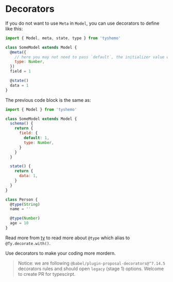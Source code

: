 # Decorators

If you do not want to use `Meta` in `Model`, you can use decorators to define like this:

```js
import { Model, meta, state, type } from 'tyshemo'

class SomeModel extends Model {
  @meta({
    // here you may not need to pass `default`, the initializer value will be used as default value
    type: Number,
  })
  field = 1

  @state()
  data = 1
}
```

The previous code block is the same as:

```js
import { Model } from 'tyshemo'

class SomeModel extends Model {
  schema() {
    return {
      field: {
        default: 1,
        type: Number,
      }
    }
  }

  state() {
    return {
      data: 1,
    }
  }
}
```

```js
class Person {
  @type(String)
  name = ''

  @type(Number)
  age = 10
}
```

Read more from [ty](./ty.md) to read more about `@type` which alias to `@Ty.decorate.with()`.

Use decorators to make your coding more mordern.

> Notice: we are following `@babel/plugin-proposal-decorators@^7.14.5` decorators rules and should open `legacy` (stage 1) options. Welcome to create PR for typescirpt.
